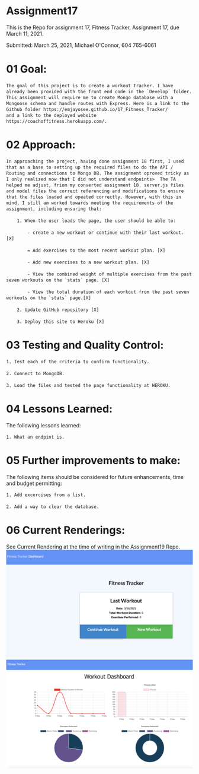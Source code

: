 # Assignment17
This is the Repo for assignment 17, Fitness Tracker, Assignment 17, due March 11, 2021.


Submitted: March 25, 2021, Michael O'Connor, 604 765-6061

# 01 Goal: 

    The goal of this project is to create a workout tracker. I have already been provided with the front end code in the `Develop` folder. This assignment will require me to create Mongo database with a Mongoose schema and handle routes with Express. Here is a link to the Github folder https://emjayosee.github.io/17_Fitness_Tracker/
    and a link to the deployed website https://coachoffitness.herokuapp.com/.

# 02 Approach:

    In approaching the project, having done assignment 18 first, I used that as a base to setting up the required files to do the API / Routing and connections to Mongo DB. The assignment oproved tricky as I only realized now that I did not understand endpoints>  The TA helped me adjust, friom my converted assignment 18. server.js files and model files the correct referencing and modifications to ensure that the files loaded and opeated correctly. However, with this in mind, I still am worked towards meeting the requirements of the assignment, including ensuring that:

        1. When the user loads the page, the user should be able to:

            - create a new workout or continue with their last workout. [X]
            
            = Add exercises to the most recent workout plan. [X]

            - Add new exercises to a new workout plan. [X]

            - View the combined weight of multiple exercises from the past seven workouts on the `stats` page. [X]

            - View the total duration of each workout from the past seven workouts on the `stats` page.[X]

        2. Update GitHub repository [X]

        3. Deploy this site to Heroku [X]


# 03 Testing and Quality Control:

    1. Test each of the criteria to confirm functionality.

    2. Connect to MongoDB.
    
    3. Load the files and tested the page functionality at HEROKU.


# 04 Lessons Learned:

The following lessons learned:

    1. What an endpint is.

# 05 Further improvements to make:

The following items should be considered for future enhancements, time and budget permitting:

    1. Add excercises from a list.

    2. Add a way to clear the database.

# 06 Current Renderings:

See Current Rendering at the time of writing in the Assignment19 Repo. 
![alt text](public/Assets/Fitness_Rendering.png)
![alt text](public/Assets/Fitness_Rendering2.png)